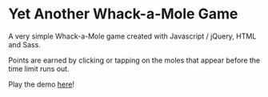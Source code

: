 # Yet Another Whack-a-Mole Game
A very simple Whack-a-Mole game created with Javascript / jQuery, HTML and Sass.

Points are earned by clicking or tapping on the moles that appear before the time limit runs out.

Play the demo [here](http://cmilicia.com/mole-game)!
